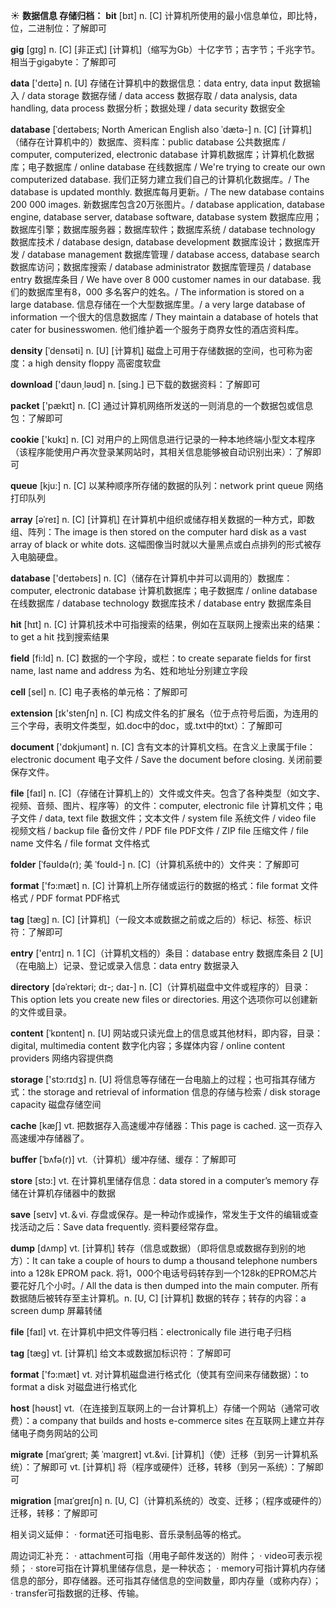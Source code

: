 ☀ <span class="category">**数据信息 存储归档：**</span>
<span class="vocabulary">**bit**</span> [bɪt] 
<span class="definition">n. [C] 计算机所使用的最小信息单位，即比特，位，二进制位：</span>了解即可
           
<span class="vocabulary">**gig**</span> [gɪg]
<span class="definition">n. [C] [非正式] [计算机]（缩写为Gb）十亿字节；吉字节；千兆字节。相当于gigabyte：</span>了解即可
 
<span class="vocabulary">**data**</span> ['deɪtə] 
<span class="definition">n. [U] 存储在计算机中的数据信息：</span>data entry, data input 数据输入 / data storage 数据存储 / data access 数据存取 / data analysis, data handling, data process 数据分析；数据处理 / data security 数据安全
                    
<span class="vocabulary">**database**</span> [ˈdeɪtəbeɪs; North American English also ˈdætə-]
<span class="definition">n. [C] [计算机] （储存在计算机中的）数据库、资料库：</span>public database 公共数据库 / computer, computerized, electronic database 计算机数据库；计算机化数据库；电子数据库 / online database 在线数据库 / We're trying to create our own computerized database. 我们正努力建立我们自己的计算机化数据库。/ The database is updated monthly. 数据库每月更新。/ The new database contains 200 000 images. 新数据库包含20万张图片。/ database application, database engine, database server, database software, database system 数据库应用；数据库引擎；数据库服务器；数据库软件；数据库系统 / database technology 数据库技术 / database design, database development 数据库设计；数据库开发 / database management 数据库管理 / database access, database search 数据库访问；数据库搜索 / database administrator 数据库管理员 / database entry 数据库条目 / We have over 8 000 customer names in our database. 我们的数据库里有8，000 多名客户的姓名。/ The information is stored on a large database. 信息存储在一个大型数据库里。/ a very large database of information 一个很大的信息数据库 / They maintain a database of hotels that cater for businesswomen. 他们维护着一个服务于商界女性的酒店资料库。

<span class="vocabulary">**density**</span> [ˈdensəti]
<span class="definition">n. [U] [计算机] 磁盘上可用于存储数据的空间，也可称为密度：</span>a high density floppy 高密度软盘

<span class="vocabulary">**download**</span> ['daʊn͵ləʊd] 
<span class="definition">n. [sing.] 已下载的数据资料：</span>了解即可

<span class="vocabulary">**packet**</span> ['pækɪt] 
<span class="definition">n. [C] 通过计算机网络所发送的一则消息的一个数据包或信息包：</span>了解即可

<span class="vocabulary">**cookie**</span> ['kʊkɪ] 
<span class="definition">n. [C] 对用户的上网信息进行记录的一种本地终端小型文本程序（该程序能使用户再次登录某网站时，其相关信息能够被自动识别出来）：</span>了解即可

<span class="vocabulary">**queue**</span> [kju:] 
<span class="definition">n. [C] 以某种顺序所存储的数据的队列：</span>network print queue 网络打印队列
           
<span class="vocabulary">**array**</span> [əˈreɪ]
<span class="definition">n. [C] [计算机] 在计算机中组织或储存相关数据的一种方式，即数组、阵列：</span>The image is then stored on the computer hard disk as a vast array of black or white dots. 这幅图像当时就以大量黑点或白点排列的形式被存入电脑硬盘。

<span class="vocabulary">**database**</span> ['deɪtəbeɪs] 
<span class="definition">n. [C]（储存在计算机中并可以调用的）数据库：</span>computer, electronic database 计算机数据库；电子数据库 / online database 在线数据库 / database technology 数据库技术 / database entry 数据库条目

<span class="vocabulary">**hit**</span> [hɪt] 
<span class="definition">n. [C] 计算机技术中可指搜索的结果，例如在互联网上搜索出来的结果：</span>to get a hit 找到搜索结果

<span class="vocabulary">**field**</span> [fi:ld] 
<span class="definition">n. [C] 数据的一个字段，或栏：</span>to create separate fields for first name, last name and address 为名、姓和地址分别建立字段

<span class="vocabulary">**cell**</span> [sel] 
<span class="definition">n. [C] 电子表格的单元格：</span>了解即可

<span class="vocabulary">**extension**</span> [ɪk'stenʃn] 
<span class="definition">n. [C] 构成文件名的扩展名（位于点符号后面，为连用的三个字母，表明文件类型，如.doc中的doc，或.txt中的txt）：</span>了解即可

<span class="vocabulary">**document**</span> ['dɒkjumənt] 
<span class="definition">n. [C] 含有文本的计算机文档。在含义上隶属于file：</span>electronic document 电子文件 / Save the document before closing. 关闭前要保存文件。

<span class="vocabulary">**file**</span> [faɪl] 
<span class="definition">n. [C]（存储在计算机上的）文件或文件夹。包含了各种类型（如文字、视频、音频、图片、程序等）的文件：</span>computer, electronic file 计算机文件；电子文件 / data, text file 数据文件；文本文件 / system file 系统文件 / video file 视频文档 / backup file 备份文件 / PDF file PDF文件 / ZIP file 压缩文件 / file name 文件名 / file format 文件格式
           
<span class="vocabulary">**folder**</span> [ˈfəʊldə(r); 美 ˈfoʊld-]
<span class="definition">n. [C]（计算机系统中的）文件夹：</span>了解即可

<span class="vocabulary">**format**</span> ['fɔ:mæt] 
<span class="definition">n. [C] 计算机上所存储或运行的数据的格式：</span>file format 文件格式 / PDF format PDF格式
           
<span class="vocabulary">**tag**</span> [tæg]
<span class="definition">n. [C] [计算机]（一段文本或数据之前或之后的）标记、标签、标识符：</span>了解即可

<span class="vocabulary">**entry**</span> ['entrɪ] 
<span class="definition">n. 1 [C]（计算机文档的）条目：</span>database entry 数据库条目 <span class="definition">2 [U]（在电脑上）记录、登记或录入信息：</span>data entry 数据录入
           
<span class="vocabulary">**directory**</span> [dəˈrektəri; dɪ-; daɪ-]
<span class="definition">n. [C]（计算机磁盘中文件或程序的）目录：</span>This option lets you create new files or directories. 用这个选项你可以创建新的文件或目录。

<span class="vocabulary">**content**</span> [ˈkɒntent] 
<span class="definition">n. [U] 网站或只读光盘上的信息或其他材料，即内容，目录：</span>digital, multimedia content 数字化内容；多媒体内容 / online content providers 网络内容提供商

<span class="vocabulary">**storage**</span> ['stɔ:rɪdӡ] 
<span class="definition">n. [U] 将信息等存储在一台电脑上的过程；也可指其存储方式：</span>the storage and retrieval of information 信息的存储与检索 / disk storage capacity 磁盘存储空间
           
<span class="vocabulary">**cache**</span> [kæʃ]
<span class="definition">vt. 把数据存入高速缓冲存储器：</span>This page is cached. 这一页存入高速缓冲存储器了。
           
<span class="vocabulary">**buffer**</span> [ˈbʌfə(r)]
<span class="definition">vt.（计算机）缓冲存储、缓存：</span>了解即可

<span class="vocabulary">**store**</span> [stɔ:] 
<span class="definition">vt. 在计算机里储存信息：</span>data stored in a computer’s memory 存储在计算机存储器中的数据

<span class="vocabulary">**save**</span> [seɪv] 
<span class="definition">vt.＆vi. 存盘或保存。是一种动作或操作，常发生于文件的编辑或查找活动之后：</span>Save data frequently. 资料要经常存盘。

<span class="vocabulary">**dump**</span> [dʌmp]
<span class="definition">vt. [计算机] 转存（信息或数据）（即将信息或数据存到别的地方）：</span>It can take a couple of hours to dump a thousand telephone numbers into a 128k EPROM pack. 将1，000个电话号码转存到一个128k的EPROM芯片要花好几个小时。/ All the data is then dumped into the main computer. 所有数据随后被转存至主计算机。<span class="definition">n. [U, C] [计算机] 数据的转存；转存的内容：</span>a screen dump 屏幕转储

<span class="vocabulary">**file**</span> [faɪl] 
<span class="definition">vt. 在计算机中把文件等归档：</span>electronically file 进行电子归档 
           
<span class="vocabulary">**tag**</span> [tæg]
<span class="definition">vt. [计算机] 给文本或数据加标识符：</span>了解即可

<span class="vocabulary">**format**</span> ['fɔ:mæt] 
<span class="definition">vt. 对计算机磁盘进行格式化（使其有空间来存储数据）：</span>to format a disk 对磁盘进行格式化

<span class="vocabulary">**host**</span> [həʊst] 
<span class="definition">vt.（在连接到互联网上的一台计算机上）存储一个网站（通常可收费）：</span>a company that builds and hosts e-commerce sites 在互联网上建立并存储电子商务网站的公司
           
<span class="vocabulary">**migrate**</span> [maɪˈgreɪt; 美 ˈmaɪgreɪt]
<span class="definition">vt.&vi. [计算机]（使）迁移（到另一计算机系统）：</span>了解即可 <span class="definition">vt. [计算机] 将（程序或硬件）迁移，转移（到另一系统）：</span>了解即可
           
<span class="vocabulary">**migration**</span> [maɪˈgreɪʃn]
<span class="definition">n. [U, C]（计算机系统的）改变、迁移；（程序或硬件的）迁移，转移：</span>了解即可
 
相关词义延伸：
· format还可指电影、音乐录制品等的格式。

周边词汇补充：
· attachment可指（用电子邮件发送的）附件；
· video可表示视频；
· store可指在计算机里储存信息，是一种状态；
· memory可指计算机内存储信息的部分，即存储器。还可指其存储信息的空间数量，即内存量（或称内存）；
· transfer可指数据的迁移、传输。
